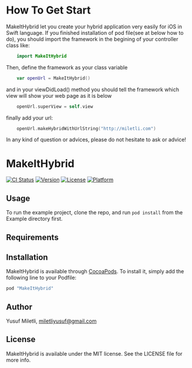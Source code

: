 # How To Get Start

MakeItHybrid let you create your hybrid application very easily for iOS in Swift language. If you finished installation of pod file(see at below how to do), you should import the framework in the begining of your controller class like:

```swift
	import MakeItHybrid
```
Then, define the framework as your class variable
```swift
	var openUrl = MakeItHybrid()
```
and in your viewDidLoad() method you should tell the framework which view will show your web page as it is below
```swift
	openUrl.superView = self.view
```
finally add your url:
```swift
	openUrl.makeHybridWithUrlString("http://miletli.com")
```
In any kind of question or advices, please do not hesitate to ask or advice!

# MakeItHybrid

[![CI Status](http://img.shields.io/travis/yusufm/MakeItHybrid.svg?style=flat)](https://travis-ci.org/yusufm/MakeItHybrid)
[![Version](https://img.shields.io/cocoapods/v/MakeItHybrid.svg?style=flat)](http://cocoapods.org/pods/MakeItHybrid)
[![License](https://img.shields.io/cocoapods/l/MakeItHybrid.svg?style=flat)](http://cocoapods.org/pods/MakeItHybrid)
[![Platform](https://img.shields.io/cocoapods/p/MakeItHybrid.svg?style=flat)](http://cocoapods.org/pods/MakeItHybrid)

## Usage

To run the example project, clone the repo, and run `pod install` from the Example directory first.

## Requirements

## Installation

MakeItHybrid is available through [CocoaPods](http://cocoapods.org). To install
it, simply add the following line to your Podfile:

```ruby
pod "MakeItHybrid"
```

## Author

Yusuf Miletli, miletliyusuf@gmail.com

## License

MakeItHybrid is available under the MIT license. See the LICENSE file for more info.
